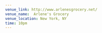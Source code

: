 ```yaml
---
venue_link: http://www.arlenesgrocery.net/
venue_name:  Arlene's Grocery
venue_location: New York, NY
time: 10pm
---
```


